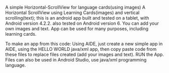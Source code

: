 A simple Horizontal-ScrollView for language cards(using images)
A Horizontal ScrollView using Learning Cards(images) and vertical scrolling(text); this is an android app built and tested on a tablet, with Android version 4.2.2. also tested on Android version 6.
You can add your own images and text.  App can be used for many purposes, including learning cards.

To make an app from this code: Using AIDE, just create a new simple app in AIDE, using the HELLO WORLD java/xml app, then 
copy paste code from these files to replace files created (add your images and text). RUN the App.
Files can also be used in Android Studio, use java/xml programming language.
